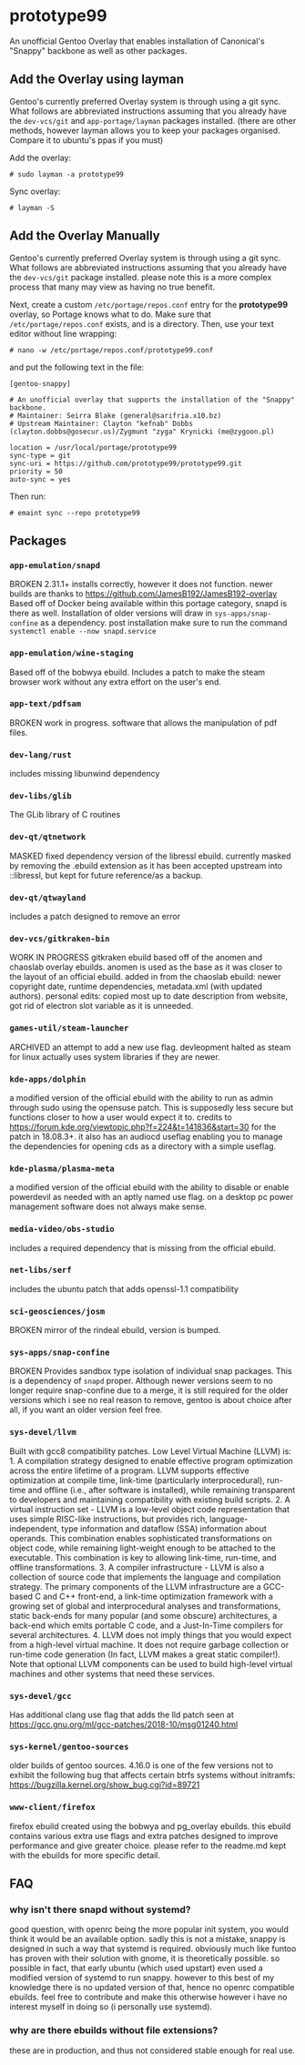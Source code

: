 # prototype99
An unofficial Gentoo Overlay that enables installation of Canonical's "Snappy" backbone as well as other packages.

## Add the Overlay using layman
Gentoo's currently preferred Overlay system is through using a git sync.  What follows are abbreviated instructions assuming that you already have the `dev-vcs/git` and  `app-portage/layman` packages installed. (there are other methods, however layman allows you to keep your packages organised. Compare it to ubuntu's ppas if you must)

Add the overlay:

    # sudo layman -a prototype99

Sync overlay:

    # layman -S

## Add the Overlay Manually ##

Gentoo's currently preferred Overlay system is through using a git sync.  What follows are abbreviated instructions assuming that you already have the `dev-vcs/git` package installed. please note this is a more complex process that many may view as having no true benefit.

Next, create a custom `/etc/portage/repos.conf` entry for the **prototype99** overlay, so Portage knows what to do. Make sure that `/etc/portage/repos.conf` exists, and is a directory. Then, use your text editor without line wrapping:

    # nano -w /etc/portage/repos.conf/prototype99.conf

and put the following text in the file:

```
[gentoo-snappy]
 
# An unofficial overlay that supports the installation of the "Snappy" backbone.
# Maintainer: Seirra Blake (general@sarifria.x10.bz)
# Upstream Maintainer: Clayton "kefnab" Dobbs (clayton.dobbs@gosecur.us)/Zygmunt "zyga" Krynicki (me@zygoon.pl)
 
location = /usr/local/portage/prototype99
sync-type = git
sync-uri = https://github.com/prototype99/prototype99.git
priority = 50
auto-sync = yes
```

Then run:

    # emaint sync --repo prototype99

## Packages
### `app-emulation/snapd`
BROKEN
2.31.1+ installs correctly, however it does not function. newer builds are thanks to https://github.com/JamesB192/JamesB192-overlay
Based off of Docker being available within this portage category, snapd is there as well.  Installation of older versions will draw in `sys-apps/snap-confine` as a dependency. post installation make sure to run the command `systemctl enable --now snapd.service`

### `app-emulation/wine-staging`
Based off of the bobwya ebuild. Includes a patch to make the steam browser work without any extra effort on the user's end.

### `app-text/pdfsam`
BROKEN
work in progress. software that allows the manipulation of pdf files.

### `dev-lang/rust`
includes missing libunwind dependency

### `dev-libs/glib`
The GLib library of C routines

### `dev-qt/qtnetwork`
MASKED
fixed dependency version of the libressl ebuild. currently masked by removing the .ebuild extension as it has been accepted upstream into ::libressl, but kept for future reference/as a backup.

### `dev-qt/qtwayland`
includes a patch designed to remove an error

### `dev-vcs/gitkraken-bin`
WORK IN PROGRESS
gitkraken ebuild based off of the anomen and chaoslab overlay ebuilds. anomen is used as the base as it was closer to the layout of an official ebuild. added in from the chaoslab ebuild: newer copyright date, runtime dependencies, metadata.xml (with updated authors). personal edits: copied most up to date description from website, got rid of electron slot variable as it is unneeded.

### `games-util/steam-launcher`
ARCHIVED
an attempt to add a new use flag. devleopment halted as steam for linux actually uses system libraries if they are newer.

### `kde-apps/dolphin`
a modified version of the official ebuild with the ability to run as admin through sudo using the opensuse patch. This is supposedly less secure but functions closer to how a user would expect it to. credits to https://forum.kde.org/viewtopic.php?f=224&t=141836&start=30 for the patch in 18.08.3+. it also has an audiocd useflag enabling you to manage the dependencies for opening cds as a directory with a simple useflag.

### `kde-plasma/plasma-meta`
a modified version of the official ebuild with the ability to disable or enable powerdevil as needed with an aptly named use flag. on a desktop pc power management software does not always make sense.

### `media-video/obs-studio`
includes a required dependency that is missing from the official ebuild.

### `net-libs/serf`
includes the ubuntu patch that adds openssl-1.1 compatibility

### `sci-geosciences/josm`
BROKEN
mirror of the rindeal ebuild, version is bumped.

### `sys-apps/snap-confine`
BROKEN
Provides sandbox type isolation of individual snap packages.  This is a dependency of `snapd` proper. Although newer versions seem to no longer require snap-confine due to a merge, it is still required for the older versions which i see no real reason to remove, gentoo is about choice after all, if you want an older version feel free. 

### `sys-devel/llvm`
Built with gcc8 compatibility patches.
Low Level Virtual Machine (LLVM) is:
	1. A compilation strategy designed to enable effective program optimization across the entire lifetime of a program. LLVM supports effective optimization at compile time, link-time (particularly interprocedural), run-time and offline (i.e., after software is installed), while remaining transparent to developers and maintaining compatibility with existing build scripts.
	2. A virtual instruction set - LLVM is a low-level object code representation that uses simple RISC-like instructions, but provides rich, language-independent, type information and dataflow (SSA) information about operands. This combination enables sophisticated transformations on object code, while remaining light-weight enough to be attached to the executable. This combination is key to allowing link-time, run-time, and offline transformations.
	3. A compiler infrastructure - LLVM is also a collection of source code that implements the language and compilation strategy. The primary components of the LLVM infrastructure are a GCC-based C and C++ front-end, a link-time optimization framework with a growing set of global and interprocedural analyses and transformations, static back-ends for many popular (and some obscure) architectures, a back-end which emits portable C code, and a Just-In-Time compilers for several architectures.
4. LLVM does not imply things that you would expect from a high-level virtual machine. It does not require garbage collection or run-time code generation (In fact, LLVM makes a great static compiler!). Note that optional LLVM components can be used to build high-level virtual machines and other systems that need these services.

### `sys-devel/gcc`
Has additional clang use flag that adds the lld patch seen at https://gcc.gnu.org/ml/gcc-patches/2018-10/msg01240.html

### `sys-kernel/gentoo-sources`
older builds of gentoo sources. 4.16.0 is one of the few versions not to exhibit the following bug that affects certain btrfs systems without initramfs: https://bugzilla.kernel.org/show_bug.cgi?id=89721

### `www-client/firefox`
firefox ebuild created using the bobwya and pg_overlay ebuilds. this ebuild contains various extra use flags and extra patches designed to improve performance and give greater choice. please refer to the readme.md kept with the ebuilds for more specific detail.

## FAQ
### why isn't there snapd without systemd?
good question, with openrc being the more popular init system, you  would think it would be an available option. sadly this is not a mistake, snappy is designed in such a way that systemd is required. obviously much like funtoo has proven with their solution with gnome, it is theoretically possible. so possible in fact, that early ubuntu (which used upstart) even used a modified version of systemd to run snappy. however to this best of my knowledge there is no updated version of that, hence no openrc compatible ebuilds. feel free to contribute and make this otherwise however i have no interest myself in doing so (i personally use systemd).
### why are there ebuilds without file extensions?
these are in production, and thus not considered stable enough for real use.
